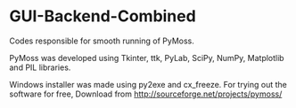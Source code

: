GUI-Backend-Combined
====================

Codes responsible for smooth running of PyMoss.

PyMoss was developed using Tkinter, ttk, PyLab, SciPy, NumPy, Matplotlib and PIL libraries.

Windows installer was made using py2exe and cx_freeze. For trying out the software for free, Download from http://sourceforge.net/projects/pymoss/
